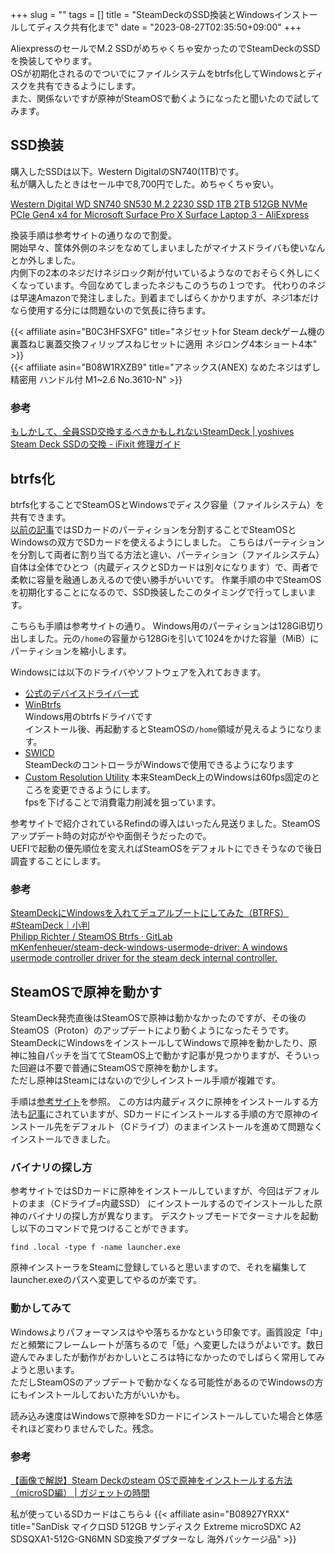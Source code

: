 +++
slug = ""
tags = []
title = "SteamDeckのSSD換装とWindowsインストールしてディスク共有化まで"
date = "2023-08-27T02:35:50+09:00"
+++

AliexpressのセールでM.2 SSDがめちゃくちゃ安かったのでSteamDeckのSSDを換装してやります。  
OSが初期化されるのでついでにファイルシステムをbtrfs化してWindowsとディスクを共有できるようにします。  
また、関係ないですが原神がSteamOSで動くようになったと聞いたので試してみます。

<!--more-->

## SSD換装

購入したSSDは以下。Western DigitalのSN740(1TB)です。  
私が購入したときはセール中で8,700円でした。めちゃくちゃ安い。

[Western Digital WD SN740 SN530 M.2 2230 SSD 1TB 2TB 512GB NVMe PCIe Gen4 x4 for Microsoft Surface Pro X Surface Laptop 3 - AliExpress](https://www.aliexpress.com/item/1005005539645580.html)

換装手順は参考サイトの通りなので割愛。  
開始早々、筐体外側のネジをなめてしまいましたがマイナスドライバも使いなんとか外しました。  
内側下の2本のネジだけネジロック剤が付いているようなのでおそらく外しにくくなっています。今回なめてしまったネジもこのうちの１つです。
代わりのネジは早速Amazonで発注しました。到着までしばらくかかりますが、ネジ1本だけなら使用する分には問題ないので気長に待ちます。  

{{< affiliate asin="B0C3HFSXFG" title="ネジセットfor Steam deckゲーム機の裏蓋ねじ裏蓋交換フィリップスねじセットに適用 ネジロング4本ショート4本" >}}  
{{< affiliate asin="B08W1RXZB9" title="アネックス(ANEX) なめたネジはずし 精密用 ハンドル付 M1~2.6 No.3610-N" >}}

### 参考

[もしかして、全員SSD交換するべきかもしれないSteamDeck | yoshives](https://yoshives.com/steamdeck-ssd-upgrade/)  
[Steam Deck SSDの交換 - iFixit 修理ガイド](https://jp.ifixit.com/Guide/Steam+Deck+SSD%E3%81%AE%E4%BA%A4%E6%8F%9B/148989)

## btrfs化

btrfs化することでSteamOSとWindowsでディスク容量（ファイルシステム）を共有できます。  
[以前の記事](../steam-deck-windows-sd-card/)ではSDカードのパーティションを分割することでSteamOSとWindowsの双方でSDカードを使えるようにしました。
こちらはパーティションを分割して両者に割り当てる方法と違い、パーティション（ファイルシステム）自体は全体でひとつ（内蔵ディスクとSDカードは別々になります）で、両者で柔軟に容量を融通しあえるので使い勝手がいいです。
作業手順の中でSteamOSを初期化することになるので、SSD換装したこのタイミングで行ってしまいます。

こちらも手順は参考サイトの通り。
Windows用のパーティションは128GiB切り出しました。元の`/home`の容量から128Giを引いて1024をかけた容量（MiB）にパーティションを縮小します。

Windowsには以下のドライバやソフトウェアを入れておきます。

* [公式のデバイスドライバ一式](https://help.steampowered.com/ja/faqs/view/6121-ECCD-D643-BAA8)
* [WinBtrfs](https://github.com/maharmstone/btrfs)  
    Windows用のbtrfsドライバです  
    インストール後、再起動するとSteamOSの`/home`領域が見えるようになります。
* [SWICD](https://github.com/mKenfenheuer/steam-deck-windows-usermode-driver)  
    SteamDeckのコントローラがWindowsで使用できるようになります
* [Custom Resolution Utility](https://tonchikiroku.com/steamdeck-refresh-rate-40hz-how-to/)
    本来SteamDeck上のWindowsは60fps固定のところを変更できるようにします。  
    fpsを下げることで消費電力削減を狙っています。

参考サイトで紹介されているRefindの導入はいったん見送りました。SteamOSアップデート時の対応がやや面倒そうだったので。  
UEFIで起動の優先順位を変えればSteamOSをデフォルトにできそうなので後日調査することにします。

### 参考

[SteamDeckにWindowsを入れてデュアルブートにしてみた（BTRFS） #SteamDeck｜小判](https://note.com/asami_konno/n/n9fdb07744546#e69be92a-8df1-4f72-8b86-d64c51a79382)  
[Philipp Richter / SteamOS Btrfs · GitLab](https://gitlab.com/popsulfr/steamos-btrfs)  
[mKenfenheuer/steam-deck-windows-usermode-driver: A windows usermode controller driver for the steam deck internal controller.](https://github.com/mKenfenheuer/steam-deck-windows-usermode-driver)

## SteamOSで原神を動かす

SteamDeck発売直後はSteamOSで原神は動かなかったのですが、その後のSteamOS（Proton）のアップデートにより動くようになったそうです。  
SteamDeckにWindowsをインストールしてWindowsで原神を動かしたり、原神に独自パッチを当ててSteamOS上で動かす記事が見つかりますが、そういった回避は不要で普通にSteamOSで原神を動かします。  
ただし原神はSteamにはないので少しインストール手順が複雑です。

手順は[参考サイト](https://time-gadget.com/2023/07/27/%E3%80%90%E7%94%BB%E5%83%8F%E3%81%A7%E8%A7%A3%E8%AA%AC%E3%80%91steam-deck%E3%81%AEsteam-os%E3%81%A7%E5%8E%9F%E7%A5%9E%E3%82%92%E3%82%A4%E3%83%B3%E3%82%B9%E3%83%88%E3%83%BC%E3%83%AB%E3%81%99%E3%82%8B/)を参照。
この方は内蔵ディスクに原神をインストールする方法も[記事](https://time-gadget.com/2023/08/17/%E3%80%90%E7%94%BB%E5%83%8F%E3%81%A7%E8%A7%A3%E8%AA%AC%E3%80%91steam-deck%E3%81%AEsteam-os%E3%81%A7%E5%8E%9F%E7%A5%9E%E3%82%92%E3%82%A4%E3%83%B3%E3%82%B9%E3%83%88%E3%83%BC%E3%83%AB%E3%81%99%E3%82%8B-2)にされていますが、SDカードにインストールする手順の方で原神のインストール先をデフォルト（Cドライブ）のままインストールを進めて問題なくインストールできました。

### バイナリの探し方

参考サイトではSDカードに原神をインストールしていますが、今回はデフォルトのまま（Cドライブ=内蔵SSD）
にインストールするのでインストールした原神のバイナリの探し方が異なります。
デスクトップモードでターミナルを起動し以下のコマンドで見つけることができます。

``` shell
find .local -type f -name launcher.exe
```

原神インストーラをSteamに登録していると思いますので、それを編集してlauncher.exeのパスへ変更してやるのが楽です。

### 動かしてみて

Windowsよりパフォーマンスはやや落ちるかなという印象です。画質設定「中」だと頻繁にフレームレートが落ちるので「低」へ変更したほうがよいです。数日遊んでみましたが動作がおかしいところは特になかったのでしばらく常用してみようと思います。  
ただしSteamOSのアップデートで動かなくなる可能性があるのでWindowsの方にもインストールしておいた方がいいかも。

読み込み速度はWindowsで原神をSDカードにインストールしていた場合と体感それほど変わりませんでした。残念。

### 参考

[【画像で解説】Steam Deckのsteam OSで原神をインストールする方法（microSD編） | ガジェットの時間](https://time-gadget.com/2023/07/27/%E3%80%90%E7%94%BB%E5%83%8F%E3%81%A7%E8%A7%A3%E8%AA%AC%E3%80%91steam-deck%E3%81%AEsteam-os%E3%81%A7%E5%8E%9F%E7%A5%9E%E3%82%92%E3%82%A4%E3%83%B3%E3%82%B9%E3%83%88%E3%83%BC%E3%83%AB%E3%81%99%E3%82%8B/)

私が使っているSDカードはこちら↓
{{< affiliate asin="B08927YRXX" title="SanDisk マイクロSD 512GB サンディスク Extreme microSDXC A2 SDSQXA1-512G-GN6MN SD変換アダプターなし 海外パッケージ品" >}}
